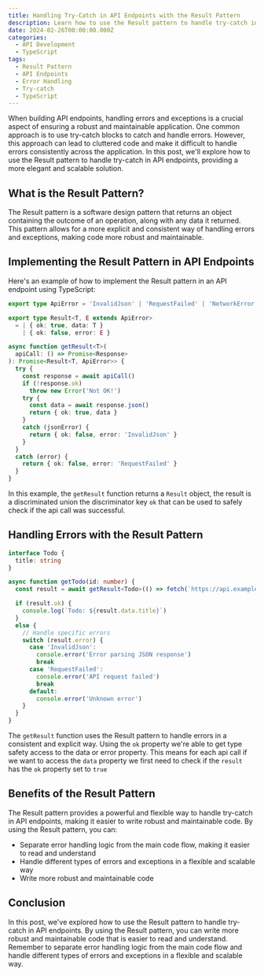 ```yaml
---
title: Handling Try-Catch in API Endpoints with the Result Pattern
description: Learn how to use the Result pattern to handle try-catch in API endpoints, providing a more elegant and scalable solution.
date: 2024-02-26T00:00:00.000Z
categories:
  - API Development
  - TypeScript
tags:
  - Result Pattern
  - API Endpoints
  - Error Handling
  - Try-catch
  - TypeScript
---
```


When building API endpoints, handling errors and exceptions is a crucial aspect of ensuring a robust and maintainable application. One common approach is to use try-catch blocks to catch and handle errors. However, this approach can lead to cluttered code and make it difficult to handle errors consistently across the application. In this post, we'll explore how to use the Result pattern to handle try-catch in API endpoints, providing a more elegant and scalable solution.

## What is the Result Pattern?

The Result pattern is a software design pattern that returns an object containing the outcome of an operation, along with any data it returned. This pattern allows for a more explicit and consistent way of handling errors and exceptions, making code more robust and maintainable.

## Implementing the Result Pattern in API Endpoints

Here's an example of how to implement the Result pattern in an API endpoint using TypeScript:

```typescript
export type ApiError = 'InvalidJson' | 'RequestFailed' | 'NetworkError'

export type Result<T, E extends ApiError>
  = | { ok: true, data: T }
    | { ok: false, error: E }

async function getResult<T>(
  apiCall: () => Promise<Response>
): Promise<Result<T, ApiError>> {
  try {
    const response = await apiCall()
    if (!response.ok)
      throw new Error('Not OK!')
    try {
      const data = await response.json()
      return { ok: true, data }
    }
    catch (jsonError) {
      return { ok: false, error: 'InvalidJson' }
    }
  }
  catch (error) {
    return { ok: false, error: 'RequestFailed' }
  }
}
```

In this example, the `getResult` function returns a `Result` object, the result is a discriminated union the discriminator key `ok` that can be used to safely check if the api call was successful.

## Handling Errors with the Result Pattern

```ts
interface Todo {
  title: string
}

async function getTodo(id: number) {
  const result = await getResult<Todo>(() => fetch(`https://api.example.com/todos/${id}`))

  if (result.ok) {
    console.log(`Todo: ${result.data.title}`)
  }
  else {
    // Handle specific errors
    switch (result.error) {
      case 'InvalidJson':
        console.error('Error parsing JSON response')
        break
      case 'RequestFailed':
        console.error('API request failed')
        break
      default:
        console.error('Unknown error')
    }
  }
}
```

The `getResult` function uses the Result pattern to handle errors in a consistent and explicit way. Using the `ok` property we're able to get type safety access to the data or error property. This means for each api call if we want to access the `data` property we first need to check if the `result` has the `ok` property set to `true`

## Benefits of the Result Pattern

The Result pattern provides a powerful and flexible way to handle try-catch in API endpoints, making it easier to write robust and maintainable code. By using the Result pattern, you can:

- Separate error handling logic from the main code flow, making it easier to read and understand
- Handle different types of errors and exceptions in a flexible and scalable way
- Write more robust and maintainable code

## Conclusion

In this post, we've explored how to use the Result pattern to handle try-catch in API endpoints. By using the Result pattern, you can write more robust and maintainable code that is easier to read and understand. Remember to separate error handling logic from the main code flow and handle different types of errors and exceptions in a flexible and scalable way.
